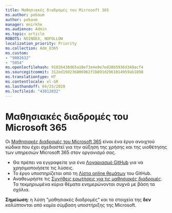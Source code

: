 ```yaml
---
title: Μαθησιακές διαδρομές του Microsoft 365
ms.author: pebaum
author: pebaum
manager: mnirkhe
ms.audience: Admin
ms.topic: article
ROBOTS: NOINDEX, NOFOLLOW
localization_priority: Priority
ms.collection: Adm_O365
ms.custom:
- "9002632"
- "5054"
ms.openlocfilehash: 91026438d65a10ef3e4e9e7ed20b5936d349acf4
ms.sourcegitcommit: 312ed19d236006962f1b891d2961014959ab1898
ms.translationtype: HT
ms.contentlocale: el-GR
ms.lasthandoff: 04/25/2020
ms.locfileid: "43812832"
---
```

# <a name="microsoft-365-learning-pathways"></a>Μαθησιακές διαδρομές του Microsoft 365

Οι [Μαθησιακές διαδρομές του Microsoft 365](https://docs.microsoft.com/office365/customlearning/) είναι ένα έργο ανοιχτού κώδικα που έχει σχεδιαστεί για την αύξηση της χρήσης και της υιοθέτησης των υπηρεσιών Microsoft 365 στον οργανισμό σας.

- Θα πρέπει να εγγραφείτε για ένα [Λογαριασμό GitHub](http://aka.ms/joingithub) για να χρησιμοποιήσετε τις λύσεις.
- Το έργο υποστηρίζεται από τη [Λίστα online θεμάτων](https://aka.ms/CustomLearningHelp) του GitHub.
- Αναθεωρήστε τις [Συνήθεις ερωτήσεις για τις μαθησιακές διαδρομές](https://docs.microsoft.com/office365/customlearning/faq). Τα τεκμηριωμένα κύρια θέματα ενημερώνονται συχνά με βάση τα σχόλια.

**Σημείωση**: η λύση "μαθησιακές διαδρομές" και τα στοιχεία της **δεν** καλύπτονται από καμία σύμβαση υποστήριξης της Microsoft.
